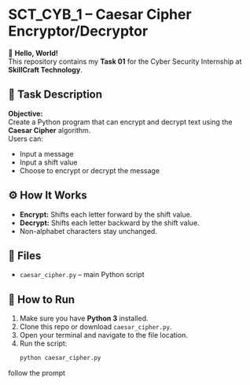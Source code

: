 # SCT_CYB_1 – Caesar Cipher Encryptor/Decryptor

👋 **Hello, World!**  
This repository contains my **Task 01** for the Cyber Security Internship at **SkillCraft Technology**.

## 📌 Task Description
**Objective:**  
Create a Python program that can encrypt and decrypt text using the **Caesar Cipher** algorithm.  
Users can:
- Input a message
- Input a shift value
- Choose to encrypt or decrypt the message

## ⚙️ How It Works
- **Encrypt:** Shifts each letter forward by the shift value.
- **Decrypt:** Shifts each letter backward by the shift value.
- Non-alphabet characters stay unchanged.

## 🧩 Files
- `caesar_cipher.py` – main Python script

## 🚀 How to Run
1. Make sure you have **Python 3** installed.
2. Clone this repo or download `caesar_cipher.py`.
3. Open your terminal and navigate to the file location.
4. Run the script:
   ```bash
   python caesar_cipher.py


follow the prompt